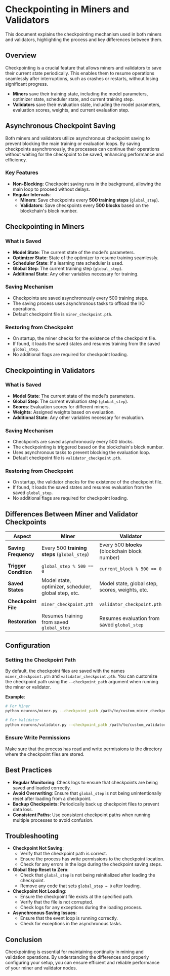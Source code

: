 # Checkpointing in Miners and Validators

This document explains the checkpointing mechanism used in both miners and validators, highlighting the process and key differences between them.

## Overview

Checkpointing is a crucial feature that allows miners and validators to save their current state periodically. This enables them to resume operations seamlessly after interruptions, such as crashes or restarts, without losing significant progress.

- **Miners** save their training state, including the model parameters, optimizer state, scheduler state, and current training step.
- **Validators** save their evaluation state, including the model parameters, evaluation scores, weights, and current evaluation step.

## Asynchronous Checkpoint Saving

Both miners and validators utilize asynchronous checkpoint saving to prevent blocking the main training or evaluation loops. By saving checkpoints asynchronously, the processes can continue their operations without waiting for the checkpoint to be saved, enhancing performance and efficiency.

### Key Features

- **Non-Blocking**: Checkpoint saving runs in the background, allowing the main loop to proceed without delays.
- **Regular Intervals**:
  - **Miners**: Save checkpoints every **500 training steps** (`global_step`).
  - **Validators**: Save checkpoints every **500 blocks** based on the blockchain's block number.

## Checkpointing in Miners

### What is Saved

- **Model State**: The current state of the model's parameters.
- **Optimizer State**: State of the optimizer to resume training seamlessly.
- **Scheduler State**: If a learning rate scheduler is used.
- **Global Step**: The current training step (`global_step`).
- **Additional State**: Any other variables necessary for training.

### Saving Mechanism

- Checkpoints are saved asynchronously every 500 training steps.
- The saving process uses asynchronous tasks to offload the I/O operations.
- Default checkpoint file is `miner_checkpoint.pth`.

### Restoring from Checkpoint

- On startup, the miner checks for the existence of the checkpoint file.
- If found, it loads the saved states and resumes training from the saved `global_step`.
- No additional flags are required for checkpoint loading.

## Checkpointing in Validators

### What is Saved

- **Model State**: The current state of the model's parameters.
- **Global Step**: The current evaluation step (`global_step`).
- **Scores**: Evaluation scores for different miners.
- **Weights**: Assigned weights based on evaluation.
- **Additional State**: Any other variables necessary for evaluation.

### Saving Mechanism

- Checkpoints are saved asynchronously every 500 blocks.
- The checkpointing is triggered based on the blockchain's block number.
- Uses asynchronous tasks to prevent blocking the evaluation loop.
- Default checkpoint file is `validator_checkpoint.pth`.

### Restoring from Checkpoint

- On startup, the validator checks for the existence of the checkpoint file.
- If found, it loads the saved states and resumes evaluation from the saved `global_step`.
- No additional flags are required for checkpoint loading.

## Differences Between Miner and Validator Checkpoints

| Aspect               | Miner                                                | Validator                                              |
|----------------------|------------------------------------------------------|--------------------------------------------------------|
| **Saving Frequency** | Every 500 **training steps** (`global_step`)         | Every 500 **blocks** (blockchain block number)         |
| **Trigger Condition**| `global_step % 500 == 0`                             | `current_block % 500 == 0`                             |
| **Saved States**     | Model state, optimizer, scheduler, global step, etc. | Model state, global step, scores, weights, etc.        |
| **Checkpoint File**  | `miner_checkpoint.pth`                               | `validator_checkpoint.pth`                             |
| **Restoration**      | Resumes training from saved `global_step`            | Resumes evaluation from saved `global_step`            |

## Configuration

### Setting the Checkpoint Path

By default, the checkpoint files are saved with the names `miner_checkpoint.pth` and `validator_checkpoint.pth`. You can customize the checkpoint path using the `--checkpoint_path` argument when running the miner or validator.

**Example**:

```bash
# For Miner
python neurons/miner.py --checkpoint_path /path/to/custom_miner_checkpoint.pth

# For Validator
python neurons/validator.py --checkpoint_path /path/to/custom_validator_checkpoint.pth
```

### Ensure Write Permissions

Make sure that the process has read and write permissions to the directory where the checkpoint files are stored.

## Best Practices

- **Regular Monitoring**: Check logs to ensure that checkpoints are being saved and loaded correctly.
- **Avoid Overwriting**: Ensure that `global_step` is not being unintentionally reset after loading from a checkpoint.
- **Backup Checkpoints**: Periodically back up checkpoint files to prevent data loss.
- **Consistent Paths**: Use consistent checkpoint paths when running multiple processes to avoid confusion.

## Troubleshooting

- **Checkpoint Not Saving**:
  - Verify that the checkpoint path is correct.
  - Ensure the process has write permissions to the checkpoint location.
  - Check for any errors in the logs during the checkpoint saving steps.
- **Global Step Reset to Zero**:
  - Check that `global_step` is not being reinitialized after loading the checkpoint.
  - Remove any code that sets `global_step = 0` after loading.
- **Checkpoint Not Loading**:
  - Ensure the checkpoint file exists at the specified path.
  - Verify that the file is not corrupted.
  - Check logs for any exceptions during the loading process.
- **Asynchronous Saving Issues**:
  - Ensure that the event loop is running correctly.
  - Check for exceptions in the asynchronous tasks.

## Conclusion

Checkpointing is essential for maintaining continuity in mining and validation operations. By understanding the differences and properly configuring your setup, you can ensure efficient and reliable performance of your miner and validator nodes.
